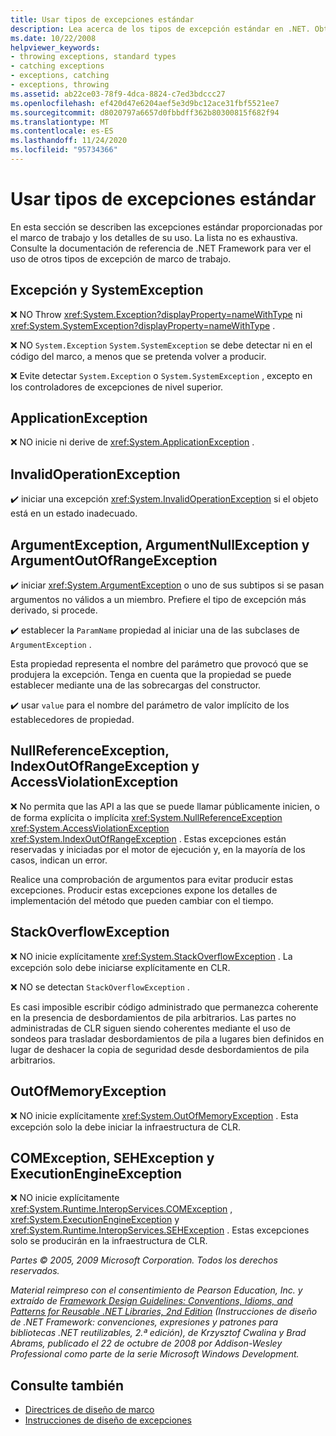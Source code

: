 ```yaml
---
title: Usar tipos de excepciones estándar
description: Lea acerca de los tipos de excepción estándar en .NET. Obtenga información sobre SystemException, ApplicationException, ArgumentException, COMException, etc.
ms.date: 10/22/2008
helpviewer_keywords:
- throwing exceptions, standard types
- catching exceptions
- exceptions, catching
- exceptions, throwing
ms.assetid: ab22ce03-78f9-4dca-8824-c7ed3bdccc27
ms.openlocfilehash: ef420d47e6204aef5e3d9bc12ace31fbf5521ee7
ms.sourcegitcommit: d8020797a6657d0fbbdff362b80300815f682f94
ms.translationtype: MT
ms.contentlocale: es-ES
ms.lasthandoff: 11/24/2020
ms.locfileid: "95734366"
---
```

# <a name="using-standard-exception-types"></a>Usar tipos de excepciones estándar

En esta sección se describen las excepciones estándar proporcionadas por el marco de trabajo y los detalles de su uso. La lista no es exhaustiva. Consulte la documentación de referencia de .NET Framework para ver el uso de otros tipos de excepción de marco de trabajo.

## <a name="exception-and-systemexception"></a>Excepción y SystemException

 ❌ NO Throw <xref:System.Exception?displayProperty=nameWithType> ni <xref:System.SystemException?displayProperty=nameWithType> .

 ❌ NO `System.Exception` `System.SystemException` se debe detectar ni en el código del marco, a menos que se pretenda volver a producir.

 ❌ Evite detectar `System.Exception` o `System.SystemException` , excepto en los controladores de excepciones de nivel superior.

## <a name="applicationexception"></a>ApplicationException

 ❌ NO inicie ni derive de <xref:System.ApplicationException> .

## <a name="invalidoperationexception"></a>InvalidOperationException

 ✔️ iniciar una excepción <xref:System.InvalidOperationException> si el objeto está en un estado inadecuado.

## <a name="argumentexception-argumentnullexception-and-argumentoutofrangeexception"></a>ArgumentException, ArgumentNullException y ArgumentOutOfRangeException

 ✔️ iniciar <xref:System.ArgumentException> o uno de sus subtipos si se pasan argumentos no válidos a un miembro. Prefiere el tipo de excepción más derivado, si procede.

 ✔️ establecer la `ParamName` propiedad al iniciar una de las subclases de `ArgumentException` .

 Esta propiedad representa el nombre del parámetro que provocó que se produjera la excepción. Tenga en cuenta que la propiedad se puede establecer mediante una de las sobrecargas del constructor.

 ✔️ usar `value` para el nombre del parámetro de valor implícito de los establecedores de propiedad.

## <a name="nullreferenceexception-indexoutofrangeexception-and-accessviolationexception"></a>NullReferenceException, IndexOutOfRangeException y AccessViolationException

 ❌ No permita que las API a las que se puede llamar públicamente inicien, o de forma explícita o implícita <xref:System.NullReferenceException> <xref:System.AccessViolationException> <xref:System.IndexOutOfRangeException> . Estas excepciones están reservadas y iniciadas por el motor de ejecución y, en la mayoría de los casos, indican un error.

 Realice una comprobación de argumentos para evitar producir estas excepciones. Producir estas excepciones expone los detalles de implementación del método que pueden cambiar con el tiempo.

## <a name="stackoverflowexception"></a>StackOverflowException

 ❌ NO inicie explícitamente <xref:System.StackOverflowException> . La excepción solo debe iniciarse explícitamente en CLR.

 ❌ NO se detectan `StackOverflowException` .

 Es casi imposible escribir código administrado que permanezca coherente en la presencia de desbordamientos de pila arbitrarios. Las partes no administradas de CLR siguen siendo coherentes mediante el uso de sondeos para trasladar desbordamientos de pila a lugares bien definidos en lugar de deshacer la copia de seguridad desde desbordamientos de pila arbitrarios.

## <a name="outofmemoryexception"></a>OutOfMemoryException

 ❌ NO inicie explícitamente <xref:System.OutOfMemoryException> . Esta excepción solo la debe iniciar la infraestructura de CLR.

## <a name="comexception-sehexception-and-executionengineexception"></a>COMException, SEHException y ExecutionEngineException

 ❌ NO inicie explícitamente <xref:System.Runtime.InteropServices.COMException> ,  <xref:System.ExecutionEngineException> y <xref:System.Runtime.InteropServices.SEHException> . Estas excepciones solo se producirán en la infraestructura de CLR.

 *Partes © 2005, 2009 Microsoft Corporation. Todos los derechos reservados.*

 *Material reimpreso con el consentimiento de Pearson Education, Inc. y extraído de [Framework Design Guidelines: Conventions, Idioms, and Patterns for Reusable .NET Libraries, 2nd Edition](https://www.informit.com/store/framework-design-guidelines-conventions-idioms-and-9780321545619) (Instrucciones de diseño de .NET Framework: convenciones, expresiones y patrones para bibliotecas .NET reutilizables, 2.ª edición), de Krzysztof Cwalina y Brad Abrams, publicado el 22 de octubre de 2008 por Addison-Wesley Professional como parte de la serie Microsoft Windows Development.*

## <a name="see-also"></a>Consulte también

- [Directrices de diseño de marco](index.md)
- [Instrucciones de diseño de excepciones](exceptions.md)
